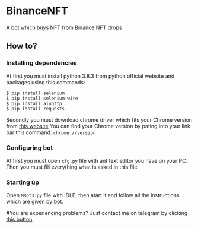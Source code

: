 # BinanceNFT
A bot which buys NFT from Binance NFT drops

## How to?
### Installing dependencies
At first you must install python 3.8.3 from python official website and packages using this commands:
```
$ pip install selenium
$ pip install selenium-wire
$ pip install aiohttp
$ pip install requests
```
Secondly you must download chrome driver which fits your Chrome version from [this website](https://chromedriver.chromium.org/downloads)
You can find your Chrome version by pating into your link bar this command: `chrome://version`

### Configuring bot
At first you must open `cfg.py` file with ant text editor you have on your PC. Then you must fill everything what is asked in this file.

### Starting up
Open `MBot3.py` file with IDLE, then atart it and follow all the instructions which are given by bot.

#You are experiencing problems?
Just contact me on telegram by clicking [this button](https://t.me/necazakh)
